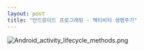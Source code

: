 ```yaml
---
layout: post
title: "안드로이드 프로그래밍 - 액티비티 생명주기"
---
```



![Android_activity_lifecycle_methods.png](C:\Users\최문경\Desktop\Android_activity_lifecycle_methods.png)
